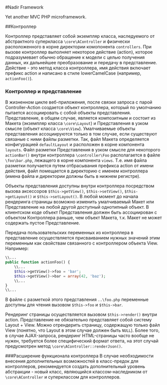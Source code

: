 #Nadir Framework

Yet another MVC PHP microframework.

##Контроллер

Контроллер представляет собой экземпляр класса, наследуемого от абстрактного 
суперкласса `\core\AController` и физически расположенного в корне директории 
комопонента `controllers`. При вызове контроллер выполняет некоторое действие 
(action), которое подразумевает обычно обращение к модели с целью получения данных, 
их дальнейшее преобразование и передачу в представление. Действие - это метод 
класса контроллера, имя действия включает префикс action и написано в стиле 
lowerCamelCase (например, `actionFoo()`).

### Контроллер и представление

В жизненном цикле веб-приложения, после связки запроса с парой Controller-Action
создается объект контроллера, который по умолчанию пытается ассоциировать с собой
объекты представления. Представление, в общем случае, является композитным и 
состоит из Макета (экземпляр класса `\core\Layout`) и Представления в узком смысле 
(объект класса `\core\View`). Умалчиваемые объекты представления ассоциируются 
только в том случае, если существуют связаные с ними файлы разметки. Так, 
файл Макета определяется конфигурацией `defaultLayout` и расположен в корне
компонента `layouts`. Файл разметки Представления в узком смысле для
некоторого `actionBar()` внутри контроллера `\controller\Foo` располагается в
файле  `\foo\bar.php`, лежащего в корне компонента `views`. Т.е. имя файла разметки
получается путем отбрасывания префикса action от имени действия, файл помещается
в директорию с именем контроллера (имена файла и директории должны быть в нижнем
регистре).

Объекты представления доступны внутри контроллера посредством вызова аксессоров 
`$this->getView()`, `$this->setView()`, `$this->getLayout()` и `$this->setLayout()`.
В любой момент до начала рендеринга страницы возможно изменить умалчиваемый Макет 
или Представление на любой другой доступный однотипный объект. В клиентском коде
объект Представления должен быть ассоциирован с объектом Контроллера раньше, чем
объект Макета, т.к. Макет не может содержать пустое Представление.

Передача пользовательских переменных из контроллера в представление осуществляется
присваиванием нужных значений этим переменным как свойствам связанного с контроллером
объекта View. Например:
````php
\\...
public function actionFoo() {
	\\...
	$this->getView()->foo = 'bar';
	$this->getView()->bar = array(42, 'baz');
	\\...
}
\\...
````
В файле с разметкой этого представления `..\foo.php` переменные доступны для
чтения вызовом `$this->foo` и `$this->bar`. 

Рендеринг страницы осуществляется вызовом `$this->render()` внутри action. 
Представление не обязательно представляет собой систему Layout + View. Можно
отрендерить страницу, содержащую только файл View (понятно, что Layout в этом
случае должен быть `NULL`). Более того, в случае AJAX-запроса, рендеринг 
HTML-страницы часто вообще не нужен, требуется более специфический формат ответа,
на этот случай предусмотрен метод `\core\AController::renderJson()`.

###Расширение функционала контроллера
В случае необходимости внесения дополнительных возможностей в класс-предок для
контроллеров, рекомендуется создать дополнительный уровень абстракции - новый
класс, являющийся классом-наследником от `\core\AController` и суперклассом для 
контроллеров.